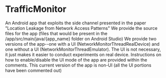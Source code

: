 # TrafficMonitor
An Android app that exploits the side channel presented in the paper "Location Leakage from Network Access Patterns"
We provide the source files for the app (files that would be present in the /app/src/main/java/{app_name} folder on Android Studio)
We provide two versions of the app--one with a UI (NetworkMonitorThreadRealDevice) and one without a UI (NetworkMonitorThreadEmulator). The UI is not necessary, it just makes it easier to conduct experiments on real device. 
Instructions on how to enable/disable the UI mode of the app are provided within the comments. This current version of the app is non-UI (all the UI portions have been commented out)
